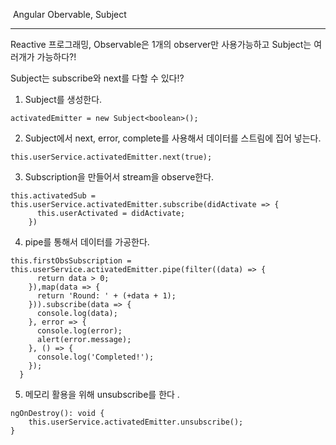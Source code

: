 ​																		Angular Obervable, Subject

------

Reactive 프로그래밍, Observable은 1개의 observer만 사용가능하고 Subject는 여러개가 가능하다?! 

Subject는 subscribe와 next를 다할 수 있다!? 

1. Subject를 생성한다. 

```
activatedEmitter = new Subject<boolean>();
```

2. Subject에서 next, error, complete를 사용해서 데이터를 스트림에 집어 넣는다.

```
this.userService.activatedEmitter.next(true);
```

3. Subscription을 만들어서 stream을 observe한다.

```
this.activatedSub = this.userService.activatedEmitter.subscribe(didActivate => {
      this.userActivated = didActivate;
    })
```

4. pipe를 통해서 데이터를 가공한다. 

```
this.firstObsSubscription = this.userService.activatedEmitter.pipe(filter((data) => {
      return data > 0;
    }),map(data => {
      return 'Round: ' + (+data + 1);
    })).subscribe(data => {
      console.log(data);
    }, error => {
      console.log(error);
      alert(error.message);
    }, () => {
      console.log('Completed!');
    });
  }
```

5. 메모리 활용을 위해 unsubscribe를 한다 .

```
ngOnDestroy(): void {
    this.userService.activatedEmitter.unsubscribe();
}
```

